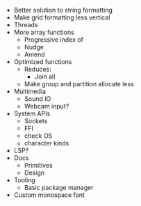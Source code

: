 - Better solution to string formatting
- Make grid formatting less vertical
- Threads
- More array functions
  - Progressive index of
  - Nudge
  - Amend
- Optimized functions
  - Reduces:
    - Join all
  - Make group and partition allocate less
- Multimedia
  - Sound IO
  - Webcam input?
- System APIs
  - Sockets
  - FFI
  - check OS
  - character kinds
- LSP?
- Docs
  - Primitives
  - Design
- Tooling
  - Basic package manager
- Custom monospace font
